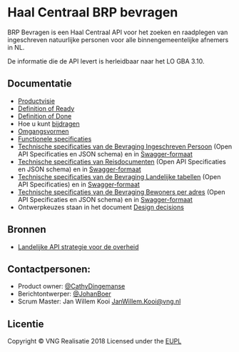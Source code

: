 # Haal Centraal BRP bevragen

BRP Bevragen is een Haal Centraal API voor het zoeken en raadplegen van ingeschreven natuurlijke personen voor alle binnengemeentelijke afnemers in NL.

De informatie die de API levert is herleidbaar naar het LO GBA 3.10.

## Documentatie
* [Productvisie](https://github.com/VNG-Realisatie/RSGB-bevragingen/blob/master/docs/productvision.md)
* [Definition of Ready](https://github.com/VNG-Realisatie/RSGB-bevragingen/blob/master/docs/definition_of_ready.md)
* [Definition of Done](https://github.com/VNG-Realisatie/RSGB-bevragingen/blob/master/docs/definition_of_done.md)
* Hoe u kunt [bijdragen](https://github.com/VNG-Realisatie/Tutorial/blob/master/CONTRIBUTING.md)
* [Omgangsvormen](https://github.com/VNG-Realisatie/Tutorial/blob/master/CODE_OF_CONDUCT.md)
* [Functionele specificaties](https://github.com/VNG-Realisatie/Bevragingen-ingeschreven-personen/tree/master/features)
* [Technische specificaties van de Bevraging Ingeschreven Persoon](https://github.com/VNG-Realisatie/Bevragingen-ingeschreven-personen/tree/master/api-specificatie/Bevraging-Ingeschreven-Persoon) (Open API Specificaties en JSON schema) en in [Swagger-formaat](https://petstore.swagger.io/?url=https://raw.githubusercontent.com/VNG-Realisatie/Bevragingen-ingeschreven-personen/master/api-specificatie/Bevraging-Ingeschreven-Persoon/openapi.yaml)
* [Technische specificaties van Reisdocumenten](https://github.com/VNG-Realisatie/Bevragingen-ingeschreven-personen/tree/master/api-specificatie/Reisdocumenten) (Open API Specificaties en JSON schema) en in [Swagger-formaat](https://petstore.swagger.io/?url=https://raw.githubusercontent.com/VNG-Realisatie/Bevragingen-ingeschreven-personen/master/api-specificatie/Reisdocumenten/openapi.yaml)
* [Technische specificaties van de Bevraging Landelijke tabellen](https://github.com/VNG-Realisatie/Bevragingen-ingeschreven-personen/tree/master/api-specificatie/Landelijke%20tabellen) (Open API Specificaties) en in [Swagger-formaat](https://petstore.swagger.io/?url=https://raw.githubusercontent.com/VNG-Realisatie/Bevragingen-ingeschreven-personen/master/api-specificatie/Landelijke%20tabellen/openapi.yaml)
* [Technische specificaties van de Bevraging Bewoners per adres](https://github.com/VNG-Realisatie/Bevragingen-ingeschreven-personen/tree/master/api-specificatie/Bewoning) (Open API Specificaties en JSON schema) en in [Swagger-formaat](https://petstore.swagger.io/?url=https://raw.githubusercontent.com/VNG-Realisatie/Bevragingen-ingeschreven-personen/master/api-specificatie/Bewoning/openapi.yaml)
* Ontwerpkeuzes staan in het document [Design decisions](https://github.com/VNG-Realisatie/Bevragingen-ingeschreven-personen/blob/master/docs/design_decisions.md)

## Bronnen
* [Landelijke API strategie voor de overheid](https://geonovum.github.io/KP-APIs/)

## Contactpersonen:
* Product owner: [@CathyDingemanse](https://github.com/CathyDingemanse)
* Berichtontwerper: [@JohanBoer](https://github.com/JohanBoer)
* Scrum Master: Jan Willem Kooi JanWillem.Kooi@vng.nl

## Licentie
Copyright &copy; VNG Realisatie 2018
Licensed under the [EUPL](https://github.com/VNG-Realisatie/Haal-Centraal-BRP-bevragen/blob/master/LICENCE.md)
